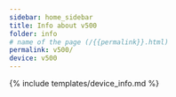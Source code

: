 ```yaml
---
sidebar: home_sidebar
title: Info about v500
folder: info
# name of the page (/{{permalink}}.html)
permalink: v500/
device: v500
---
```

{% include templates/device_info.md %}
